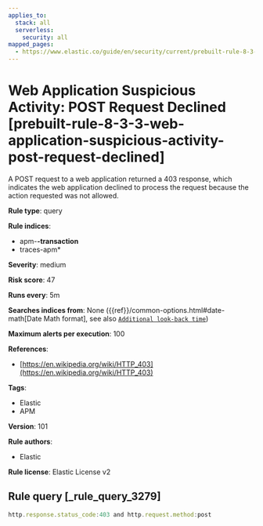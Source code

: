 ```yaml
---
applies_to:
  stack: all
  serverless:
    security: all
mapped_pages:
  - https://www.elastic.co/guide/en/security/current/prebuilt-rule-8-3-3-web-application-suspicious-activity-post-request-declined.html
---
```


# Web Application Suspicious Activity: POST Request Declined [prebuilt-rule-8-3-3-web-application-suspicious-activity-post-request-declined]

A POST request to a web application returned a 403 response, which indicates the web application declined to process the request because the action requested was not allowed.

**Rule type**: query

**Rule indices**:

* apm-**-transaction**
* traces-apm*

**Severity**: medium

**Risk score**: 47

**Runs every**: 5m

**Searches indices from**: None ({{ref}}/common-options.html#date-math[Date Math format], see also [`Additional look-back time`](docs-content://solutions/security/detect-and-alert/create-detection-rule.md#rule-schedule))

**Maximum alerts per execution**: 100

**References**:

* [https://en.wikipedia.org/wiki/HTTP_403](https://en.wikipedia.org/wiki/HTTP_403)

**Tags**:

* Elastic
* APM

**Version**: 101

**Rule authors**:

* Elastic

**Rule license**: Elastic License v2

## Rule query [_rule_query_3279]

```js
http.response.status_code:403 and http.request.method:post
```


